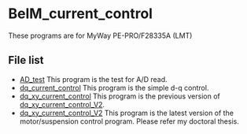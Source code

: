# BelM_current_control
These programs are for MyWay PE-PRO/F28335A (LMT)

## File list
- [AD_test](/AD_test)
This program is the test for A/D read.
- [dq_current_control](/dq_current_control)
This program is the simple d-q control.
- [dq_xy_current_control](/dq_xy_current_control)
This program is the previous version of [dq_xy_current_control_V2](/dq_xy_current_control_V2/).
- [dq_xy_current_control_V2](/dq_xy_current_control_V2/)
This program is the latest version of the motor/suspension control program.
Please refer my doctoral thesis.

